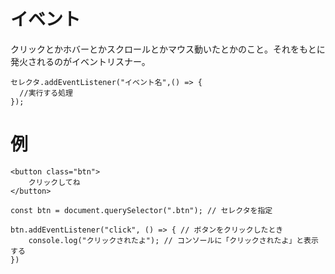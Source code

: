 # イベント
クリックとかホバーとかスクロールとかマウス動いたとかのこと。それをもとに発火されるのがイベントリスナー。
```
セレクタ.addEventListener("イベント名",() => {
  //実行する処理
});
```
# 例
```
<button class="btn">
    クリックしてね
</button>
```
```
const btn = document.querySelector(".btn"); // セレクタを指定

btn.addEventListener("click", () => { // ボタンをクリックしたとき
    console.log("クリックされたよ"); // コンソールに「クリックされたよ」と表示する
})
```
